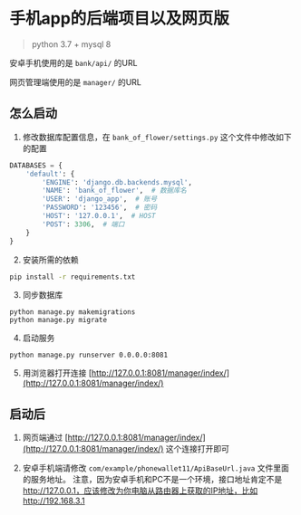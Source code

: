 # 手机app的后端项目以及网页版
> python 3.7 + mysql 8

安卓手机使用的是 `bank/api/` 的URL

网页管理端使用的是 `manager/` 的URL


## 怎么启动

1. 修改数据库配置信息，在 `bank_of_flower/settings.py` 这个文件中修改如下的配置
```python
DATABASES = {
    'default': {
        'ENGINE': 'django.db.backends.mysql',
        'NAME': 'bank_of_flower',  # 数据库名
        'USER': 'django_app',  # 账号
        'PASSWORD': '123456',  # 密码
        'HOST': '127.0.0.1',  # HOST
        'POST': 3306,  # 端口
    }
}
```

2. 安装所需的依赖
```bash
pip install -r requirements.txt
```

3. 同步数据库
```
python manage.py makemigrations
python manage.py migrate
```

4. 启动服务
```
python manage.py runserver 0.0.0.0:8081
```

5. 用浏览器打开连接 [http://127.0.0.1:8081/manager/index/](http://127.0.0.1:8081/manager/index/)


## 启动后

1. 网页端通过 [http://127.0.0.1:8081/manager/index/](http://127.0.0.1:8081/manager/index/) 这个连接打开即可

2. 安卓手机端请修改 `com/example/phonewallet11/ApiBaseUrl.java` 文件里面的服务地址。
注意，因为安卓手机和PC不是一个环境，接口地址肯定不是 http://127.0.0.1，应该修改为你电脑从路由器上获取的IP地址，比如 http://192.168.3.1
